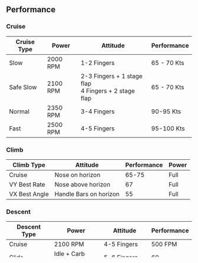 ## Performance
### Cruise

| Cruise Type | Power    | Attitude                                               | Performance |
| ----------- | -------- | ------------------------------------------------------ | ----------- |
| Slow        | 2000 RPM | 1-2 Fingers                                            | 65 - 70 Kts |
| Safe Slow   | 2100 RPM | 2-3 Fingers + 1 stage flap<br>4 Fingers + 2 stage flap | 65 - 70 Kts |
| Normal      | 2350 RPM | 3-4 Fingers                                            | 90-95 Kts   |
| Fast        | 2500 RPM | 4-5 Fingers                                            | 95-100 Kts  |
### Climb

| Climb Type    | Attitude               | Performance | Power |
| ------------- | ---------------------- | ----------- | ----- |
| Cruise        | Nose on horizon        | 65-75       | Full  |
| VY Best Rate  | Nose above horizon     | 67          | Full  |
| VX Best Angle | Handle Bars on horizon | 55          | Full  |
### Descent

| Descent Type               | Power                               | Attitude                                  | Performance |
| -------------------------- | ----------------------------------- | ----------------------------------------- | ----------- |
| Cruise                     | 2100 RPM                            | 4-5 Fingers                               | 500 FPM     |
| Glide                      | Idle + Carb heat                    | 5-6 Fingers                               | 60          |
| Normal Approach - Flaps    | 1500 RPM or As Required + Carb heat | $1/2$ Ground, $1/2$ Sky                   | 70, 65, 60  |
| Normal Approach - Flapless | 1500 RPM or As Required + Carb heat | $1/2$ Ground, $1/2$ Sky or slightly lower | 75, 70, 65  |
| Short Field Approach       | 1500 RPM or As Required + Carb heat | $2/3$ Ground, $1/3$ Sky                   | 54          |
## Speeds

| V Speeds  | Description                                              | KIAS     |
| --------- | -------------------------------------------------------- | -------- |
| VS        | Stall speed - Clean configuration                        | 40       |
| VSO       | Stall speed - Approach configuration (flaps)             | 35       |
| $V_{TOS}$ | Takeoff safety speed (min speed at 50 AGL after takeoff) | $VS*1.2$ |
| VFE       | Maximum flap extension speed                             | 85       |
| VA        | Manoeuvring speed                                        | 93-104   |
| VB        | Turbulence penetration speed                             |          |
| VNO       | Maximum structural cruising speed                        | 111      |
| VNE       | Never exceed speed                                       | 149      |
| VR        | Rotation speed                                           | 55-60    |

## Engine
[[Lycoming O-235-L2C]]

## [[Fuel]]
AVGAS 100 LL (blue) or AVGAS 100 (green)

- Taxi fuel: 3 litres
- Fuel burn per hour: 35 litres per hour
- Reserve: 0.5 hours

## Static source
Alternate static source: break glass in [[Vertical Speed Indicator|VSI]]

## Flaps
Single-slotted Fowler flaps

## Aileron
Differential Frise ailerons to counteract [[adverse yaw]].
